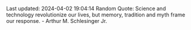 Last updated: 2024-04-02 19:04:14
Random Quote: Science and technology revolutionize our lives, but memory, tradition and myth frame our response. - Arthur M. Schlesinger Jr.